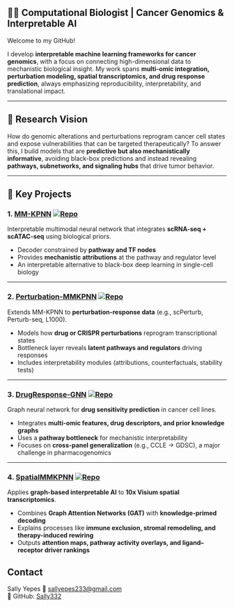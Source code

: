 
## 👩‍🔬 Computational Biologist | Cancer Genomics & Interpretable AI

Welcome to my GitHub!  
 
I develop **interpretable machine learning frameworks for cancer genomics**, with a focus on connecting high-dimensional data to mechanistic biological insight. My work spans **multi-omic integration, perturbation modeling, spatial transcriptomics, and drug response prediction**, always emphasizing reproducibility, interpretability, and translational impact.

---

## 🔬 Research Vision
How do genomic alterations and perturbations reprogram cancer cell states and expose vulnerabilities that can be targeted therapeutically? To answer this, I build models that are **predictive but also mechanistically informative**, avoiding black-box predictions and instead revealing **pathways, subnetworks, and signaling hubs** that drive tumor behavior.

---

## 📂 Key Projects

### 1. [MM-KPNN](https://github.com/Sally332/MM-KPNN-Neural-Network) [![Repo](https://img.shields.io/badge/GitHub-Repo-purple?logo=github)](https://github.com/Sally332/MM-KPNN-Neural-Network)
Interpretable multimodal neural network that integrates **scRNA-seq + scATAC-seq** using biological priors.  
- Decoder constrained by **pathway and TF nodes**  
- Provides **mechanistic attributions** at the pathway and regulator level  
- An interpretable alternative to black-box deep learning in single-cell biology  

---

### 2. [Perturbation-MMKPNN](https://github.com/Sally332/Perturbation-MMKPNN) [![Repo](https://img.shields.io/badge/GitHub-Repo-blue?logo=github)](https://github.com/Sally332/Perturbation-MMKPNN)
Extends MM-KPNN to **perturbation-response data** (e.g., scPerturb, Perturb-seq, L1000).  
- Models how **drug or CRISPR perturbations** reprogram transcriptional states  
- Bottleneck layer reveals **latent pathways and regulators** driving responses  
- Includes interpretability modules (attributions, counterfactuals, stability tests)  

---

### 3. [DrugResponse-GNN](https://github.com/Sally332/DrugResponse-GNN) [![Repo](https://img.shields.io/badge/GitHub-Repo-green?logo=github)](https://github.com/Sally332/DrugResponse-GNN)
Graph neural network for **drug sensitivity prediction** in cancer cell lines.  
- Integrates **multi-omic features, drug descriptors, and prior knowledge graphs**  
- Uses a **pathway bottleneck** for mechanistic interpretability  
- Focuses on **cross-panel generalization** (e.g., CCLE → GDSC), a major challenge in pharmacogenomics  

---

### 4. [SpatialMMKPNN](https://github.com/Sally332/SpatialMMKPNN-Interpretable-Spatial-Graph-Framework) [![Repo](https://img.shields.io/badge/GitHub-Repo-orange?logo=github)](https://github.com/Sally332/SpatialMMKPNN-Interpretable-Spatial-Graph-Framework)
Applies **graph-based interpretable AI** to **10x Visium spatial transcriptomics**.  
- Combines **Graph Attention Networks (GAT)** with **knowledge-primed decoding**
- Explains processes like **immune exclusion, stromal remodeling, and therapy-induced rewiring**  
- Outputs **attention maps, pathway activity overlays, and ligand–receptor driver rankings**  


## Contact
Sally Yepes 
📧 sallyepes233@gmail.com  
🔗 GitHub: [Sally332](https://github.com/Sally332)
